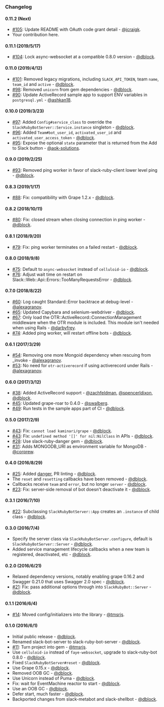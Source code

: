 ### Changelog

#### 0.11.2 (Next)

* [#105](https://github.com/slack-ruby/slack-ruby-bot-server/pull/105): Update README with OAuth code grant detail - [@jcraigk](https://github.com/jcraigk).
* Your contribution here.

#### 0.11.1 (2019/5/17)

* [#104](https://github.com/slack-ruby/slack-ruby-bot-server/pull/104): Lock async-websocket at a compatible 0.8.0 version - [@dblock](https://github.com/dblock).

#### 0.11.0 (2019/4/12)

* [#101](https://github.com/slack-ruby/slack-ruby-bot-server/pull/101): Removed legacy migrations, including `SLACK_API_TOKEN`, team `name`, `team_id` and `active` - [@dblock](https://github.com/dblock).
* [#98](https://github.com/slack-ruby/slack-ruby-bot-server/pull/98): Removed `unicorn` from gem dependencies - [@dblock](https://github.com/dblock).
* [#90](https://github.com/slack-ruby/slack-ruby-bot-server/pull/90): Update ActiveRecord sample app to support ENV variables in `postgresql.yml` - [@ashkan18](https://github.com/ashkan18).

#### 0.10.0 (2019/3/23)

* [#97](https://github.com/slack-ruby/slack-ruby-bot-server/pull/97): Added `Config#service_class` to override the `SlackRubyBotServer::Service.instance` singleton - [@dblock](https://github.com/dblock).
* [#96](https://github.com/slack-ruby/slack-ruby-bot-server/pull/96): Added `Team#bot_user_id`, `activated_user_id` and `activated_user_access_token` - [@dblock](https://github.com/dblock).
* [#95](https://github.com/slack-ruby/slack-ruby-bot-server/pull/95): Expose the optional `state` parameter that is returned from the Add to Slack button - [@aok-solutions](https://github.com/aok-solutions).

#### 0.9.0 (2019/2/25)

* [#93](https://github.com/slack-ruby/slack-ruby-bot-server/pull/93): Removed ping worker in favor of slack-ruby-client lower level ping - [@dblock](https://github.com/dblock).

#### 0.8.3 (2019/1/17)

* [#88](https://github.com/slack-ruby/slack-ruby-bot-server/issues/88): Fix: compatibility with Grape 1.2.x - [@dblock](https://github.com/dblock).

#### 0.8.2 (2018/10/11)

* [#80](https://github.com/slack-ruby/slack-ruby-bot-server/pull/80): Fix: closed stream when closing connection in ping worker - [@dblock](https://github.com/dblock).

#### 0.8.1 (2018/9/20)

* [#79](https://github.com/slack-ruby/slack-ruby-bot-server/pull/79): Fix: ping worker terminates on a failed restart - [@dblock](https://github.com/dblock).

#### 0.8.0 (2018/9/8)

* [#75](https://github.com/slack-ruby/slack-ruby-bot-server/pull/75): Default to `async-websocket` instead of `celluloid-io` - [@dblock](https://github.com/dblock).
* [#76](https://github.com/slack-ruby/slack-ruby-bot-server/pull/76): Adjust wait time on restart on Slack::Web::Api::Errors::TooManyRequestsError - [@dblock](https://github.com/dblock).

#### 0.7.0 (2018/8/22)

* [#60](https://github.com/slack-ruby/slack-ruby-bot-server/pull/60): Log caught Standard::Error backtrace at debug-level - [@alexagranov](https://github.com/alexagranov).
* [#65](https://github.com/slack-ruby/slack-ruby-bot-server/pull/65): Updated Capybara and selenium-webdriver - [@dblock](https://github.com/dblock).
* [#67](https://github.com/slack-ruby/slack-ruby-bot-server/pull/67): Only load the OTR::ActiveRecord::ConnectionManagement middleware when the OTR module is included. This module isn't needed when using Rails - [@darbyfrey](https://github.com/darbyfrey).
* [#74](https://github.com/slack-ruby/slack-ruby-bot-server/pull/74): Added ping worker, will restart offline bots - [@dblock](https://github.com/dblock).

#### 0.6.1 (2017/3/29)

* [#54](https://github.com/slack-ruby/slack-ruby-bot-server/pull/54): Removing one more Mongoid dependency when rescuing from _invoke - [@alexagranov](https://github.com/alexagranov).
* [#53](https://github.com/slack-ruby/slack-ruby-bot-server/pull/53): No need for `otr-activerecord` if using activerecord under Rails - [@alexagranov](https://github.com/alexagranov).

#### 0.6.0 (2017/3/12)

* [#38](https://github.com/slack-ruby/slack-ruby-bot-server/issues/7): Added ActiveRecord support - [@zachfeldman](https://github.com/zachfeldman), [@spencerldixon](https://github.com/spencerldixon), [@dblock](https://github.com/dblock).
* [#45](https://github.com/slack-ruby/slack-ruby-bot-server/pull/45): Updated grape-roar to 0.4.0 - [@swalberg](https://github.com/swalberg).
* [#49](https://github.com/slack-ruby/slack-ruby-bot-server/pull/49): Run tests in the sample apps part of CI - [@dblock](https://github.com/dblock).

#### 0.5.0 (2017/2/9)

* [#43](https://github.com/slack-ruby/slack-ruby-bot-server/pull/43): Fix: `cannot load kaminari/grape` - [@dblock](https://github.com/dblock).
* [#43](https://github.com/slack-ruby/slack-ruby-bot-server/pull/43): Fix: `undefined method '[]' for nil:NilClass` in APIs - [@dblock](https://github.com/dblock).
* [#28](https://github.com/slack-ruby/slack-ruby-bot-server/pull/28): Use slack-ruby-danger gem - [@dblock](https://github.com/dblock).
* [#31](https://github.com/slack-ruby/slack-ruby-bot-server/pull/31): Adds MONGODB_URI as environment variable for MongoDB - [@corprew](https://github.com/corprew).

#### 0.4.0 (2016/8/29)

* [#25](https://github.com/slack-ruby/slack-ruby-bot-server/pull/25): Added [danger](http://danger.systems), PR linting - [@dblock](https://github.com/dblock).
* The `reset` and `resetting` callbacks have been removed - [@dblock](https://github.com/dblock).
* Callbacks receive `team` and `error`, but no longer `server` - [@dblock](https://github.com/dblock).
* [#23](https://github.com/slack-ruby/slack-ruby-bot-server/issues/23): Fix: server-side removal of bot doesn't deactivate it - [@dblock](https://github.com/dblock).

#### 0.3.1 (2016/7/10)

* [#22](https://github.com/slack-ruby/slack-ruby-bot-server/issues/22): Subclassing `SlackRubyBotServer::App` creates an `.instance` of child class - [@dblock](https://github.com/dblock).

#### 0.3.0 (2016/7/4)

* Specify the server class via `SlackRubyBotServer.configure`, default is `SlackRubyBotServer::Server` - [@dblock](https://github.com/dblock).
* Added service management lifecycle callbacks when a new team is registered, deactivated, etc - [@dblock](https://github.com/dblock).

#### 0.2.0 (2016/6/21)

* Relaxed dependency versions, notably enabling grape 0.16.2 and Swagger 0.21.0 that uses Swagger 2.0 spec - [@dblock](https://github.com/dblock).
* [#21](https://github.com/slack-ruby/slack-ruby-bot-server/issues/21): Fix: pass additional options through into `SlackRubyBot::Server` - [@dblock](https://github.com/dblock).

#### 0.1.1 (2016/6/4)

* [#14](https://github.com/slack-ruby/slack-ruby-bot-server/pull/14): Moved config/initializers into the library - [@tmsrjs](https://github.com/tmsrjs).

#### 0.1.0 (2016/6/1)

* Initial public release - [@dblock](https://github.com/dblock).
* Renamed slack-bot-server to slack-ruby-bot-server - [@dblock](https://github.com/dblock).
* [#11](https://github.com/slack-ruby/slack-ruby-bot-server/pull/11): Turn project into gem - [@tmsrjs](https://github.com/tmsrjs).
* Use `celluloid-io` instead of `faye-websocket`, upgrade to slack-ruby-bot 0.8.0 - [@dblock](https://github.com/dblock).
* Fixed `SlackRubyBotServer#reset` - [@dblock](https://github.com/dblock).
* Use Grape 0.15.x - [@dblock](https://github.com/dblock).
* Removed OOB GC - [@dblock](https://github.com/dblock).
* Use Unicorn instead of Puma - [@dblock](https://github.com/dblock).
* Fix: wait for EventMachine reactor to start - [@dblock](https://github.com/dblock).
* Use an OOB GC - [@dblock](https://github.com/dblock).
* Defer start, much faster - [@dblock](https://github.com/dblock).
* Backported changes from slack-metabot and slack-shellbot - [@dblock](https://github.com/dblock).
